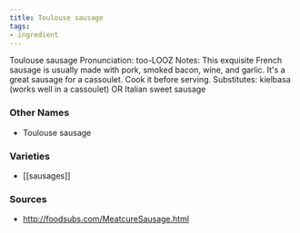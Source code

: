 ```yaml
---
title: Toulouse sausage
tags:
- ingredient
---
```

Toulouse sausage Pronunciation: too-LOOZ Notes: This exquisite French sausage is usually made with pork, smoked bacon, wine, and garlic. It's a great sausage for a cassoulet. Cook it before serving. Substitutes: kielbasa (works well in a cassoulet) OR Italian sweet sausage

### Other Names

* Toulouse sausage

### Varieties

* [[sausages]]

### Sources
* http://foodsubs.com/MeatcureSausage.html
